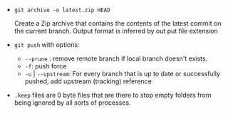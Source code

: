 - `git archive -o latest.zip HEAD`

  Create a Zip archive that contains the contents of the latest commit on the current branch.
  Output format is inferred by out put file extension

- `git push` with options:
  + `--prune` : remove remote branch if local branch doesn't exists.
  + `-f`: push force
  + `-u` | `--upstream`: For every branch that is up to date or successfully pushed, add upstream (tracking) reference

- `.keep` files are 0 byte files that are there to stop empty folders from being ignored by all sorts of processes.
